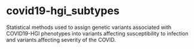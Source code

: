 # covid19-hgi_subtypes
Statistical methods used to assign genetic variants associated with COVID19-HGI phenotypes into variants affecting susceptibility to infection and variants affecting severity of the COVID.
